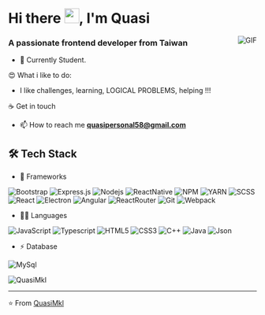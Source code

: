 <h1>Hi there <img src="https://raw.githubusercontent.com/iampavangandhi/iampavangandhi/master/gifs/Hi.gif" width="30px">, I'm Quasi</h1>

<img align="right" alt="GIF" src="https://raw.githubusercontent.com/JoeyBling/JoeyBling/master/pic/pusheencode.gif" />

### A passionate frontend developer from Taiwan

- 🌱 Currently Student.

😍 What i like to do:
- I like challenges, learning, LOGICAL PROBLEMS, helping !!!

☕ Get in touch
- 📫 How to reach me **quasipersonal58@gmail.com**
## 🛠 Tech Stack

- 🚀 Frameworks

![Bootstrap](https://img.shields.io/badge/-Bootstrap-333333?style=flat&logo=bootstrap)
![Express.js](https://img.shields.io/badge/-Express-333333?style=flat&logo=expressjs)
![Nodejs](https://img.shields.io/badge/-Nodejs-333333?style=flat&logo=Node.js)
![ReactNative](https://img.shields.io/badge/React_Native-20232A?style=flat&logo=react)
![NPM](https://img.shields.io/badge/npm-CB3837?style=flat&logo=npm)
![YARN](https://img.shields.io/badge/Yarn-2C8EBB?style=flat&logo=yarn&logoColor=white)
![SCSS](https://img.shields.io/badge/-SCSS-333333?style=flat&logo=SASS)
![React](https://img.shields.io/badge/-React-333333?style=flat&logo=react)
![Electron](https://img.shields.io/badge/Electron-2B2E3A?style=flat&logo=electron&logoColor=9FEAF9)
![Angular](https://img.shields.io/badge/Angular-DD0031?style=flat&logo=angular&logoColor=white)
![ReactRouter](https://img.shields.io/badge/React_Router-CA4245?style=flat&logo=react-router&logoColor=white)
![Git](https://img.shields.io/badge/Git-F05032?style=flat&logo=git&logoColor=white)
![Webpack](https://img.shields.io/badge/Webpack-8DD6F9?style=flat&logo=Webpack&logoColor=white)
- 👩‍💻 Languages

![JavaScript](https://img.shields.io/badge/-JavaScript-323330?style=flat&logo=javascript)
![Typescript](https://img.shields.io/badge/TypeScript-007ACC?style=flat&logo=typescript&logoColor=white)
![HTML5](https://img.shields.io/badge/-HTML5-E34F26?style=flat&logo=html5&logoColor=white)
![CSS3](https://img.shields.io/badge/-CSS3-1572B6?style=flat&logo=css3)
![C++](https://img.shields.io/badge/C%2B%2B-00599C?style=flat&logo=c%2B%2B)
![Java](https://img.shields.io/badge/Java-ED8B00?style=flat&logo=java)
![Json](https://img.shields.io/badge/json-5E5C5C?style=flat&logo=json)
- ⚡ Database

![MySql](https://img.shields.io/badge/MySQL-00000F?style=flat&logo=mysql)

<img src="https://github-readme-stats.vercel.app/api?username=QuasiMkl&show_icons=true&theme=discord_old_blurple" alt=QuasiMkl />

---
⭐️ From [QuasiMkl](https://github.com/QuasiMkl)
